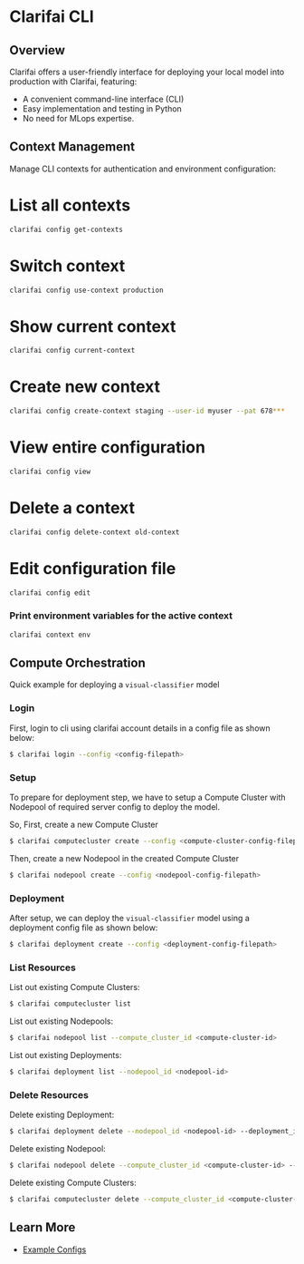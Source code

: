 # Clarifai CLI

## Overview

Clarifai offers a user-friendly interface for deploying your local model into production with Clarifai, featuring:

* A convenient command-line interface (CLI)
* Easy implementation and testing in Python
* No need for MLops expertise.

## Context Management

Manage CLI contexts for authentication and environment configuration:
# List all contexts
```bash
clarifai config get-contexts
```

# Switch context
```bash
clarifai config use-context production
```
# Show current context
```bash
clarifai config current-context
```

# Create new context
```bash
clarifai config create-context staging --user-id myuser --pat 678***
```
# View entire configuration
```bash
clarifai config view
```
# Delete a context
```bash
clarifai config delete-context old-context
```
# Edit configuration file
```bash
clarifai config edit
```

### Print environment variables for the active context
```bash
clarifai context env
```

## Compute Orchestration

Quick example for deploying a `visual-classifier` model

### Login

First, login to cli using clarifai account details in a config file as shown below:

```bash
$ clarifai login --config <config-filepath>
```

### Setup

To prepare for deployment step, we have to setup a Compute Cluster with Nodepool of required server config to deploy the model.

So, First, create a new Compute Cluster
```bash
$ clarifai computecluster create --config <compute-cluster-config-filepath>
```

Then, create a new Nodepool in the created Compute Cluster
```bash
$ clarifai nodepool create --config <nodepool-config-filepath>
```

### Deployment

After setup, we can deploy the `visual-classifier` model using a deployment config file as shown below:

```bash
$ clarifai deployment create --config <deployment-config-filepath>
```

### List Resources

List out existing Compute Clusters:

```bash
$ clarifai computecluster list
```

List out existing Nodepools:

```bash
$ clarifai nodepool list --compute_cluster_id <compute-cluster-id>
```

List out existing Deployments:

```bash
$ clarifai deployment list --nodepool_id <nodepool-id>
```

### Delete Resources

Delete existing Deployment:

```bash
$ clarifai deployment delete --nodepool_id <nodepool-id> --deployment_id <deployment-id>
```

Delete existing Nodepool:

```bash
$ clarifai nodepool delete --compute_cluster_id <compute-cluster-id> --nodepool_id <nodepool-id>
```

Delete existing Compute Clusters:

```bash
$ clarifai computecluster delete --compute_cluster_id <compute-cluster-id>
```

## Learn More

* [Example Configs](https://github.com/Clarifai/examples/tree/main/ComputeOrchestration/configs)
